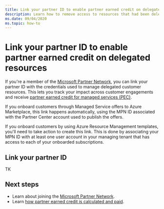 ```yaml
---
title: Link your partner ID to enable partner earned credit on delegated resources
description: Learn how to remove access to resources that had been delegated to a service provider for Azure Lighthouse.
ms.date: 09/04/2020
ms.topic: how-to
---
```


# Link your partner ID to enable partner earned credit on delegated resources

If you're a member of the [Microsoft Partner Network](https://partner.microsoft.com/), you can link your partner ID with the credentials used to manage delegated customer resources. This lets you track your impact across customer engagements and receive [partner earned credit for managed services (PEC)](/partner-center/partner-earned-credit).

If you onboard customers through Managed Service offers to Azure Marketplace, this link happens automatically, using the MPN ID associated with the Partner Center account used to publish the offers.

If you onboard customers by using Azure Resource Management templates, you'll need to take action to create this link. This is done by associating your MPN ID with at least one user account in your managing tenant that has access to each of your onboarded subscriptions.

## Link your partner ID

TK

## Next steps

- Learn about joining the [Microsoft Partner Network](/partner-center/mpn-overview).
- Learn [how partner earned credit is calculated and paid](/partner-center/partner-earned-credit-explanation).
